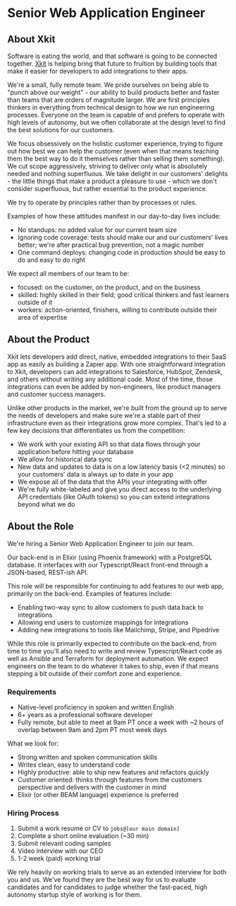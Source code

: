 # Senior Web Application Engineer

## About Xkit

Software is eating the world, and that software is going to be connected together. [Xkit](https://xkit.co) is helping bring that future to fruition by building tools that make it easier for developers to add integrations to their apps.

We're a small, fully remote team. We pride ourselves on being able to "punch above our weight" - our ability to build products better and faster than teams that are orders of magnitude larger. We are first principles thinkers in everything from technical design to how we run engineering processes. Everyone on the team is capable of and prefers to operate with high levels of autonomy, but we often collaborate at the design level to find the best solutions for our customers.

We focus obsessively on the holistic customer experience, trying to figure out how best we can help the customer (even when that means teaching them the best way to do it themselves rather than selling them something). We cut scope aggressively, striving to deliver only what is absolutely needed and nothing superfluous. We take delight in our customers' delights - the little things that make a product a pleasure to use - which we don't consider superfluous, but rather essential to the product experience.

We try to operate by principles rather than by processes or rules.

Examples of how these attitudes manifest in our day-to-day lives include:
- No standups: no added value for our current team size
- Ignoring code coverage: tests should make our and our customers' lives better; we're after practical bug prevention, not a magic number
- One command deploys: changing code in production should be easy to do and easy to do right

We expect all members of our team to be:
- focused: on the customer, on the product, and on the business
- skilled: highly skilled in their field; good critical thinkers and fast learners outside of it
- workers: action-oriented, finishers, willing to contribute outside their area of expertise

## About the Product

Xkit lets developers add direct, native, embedded integrations to their SaaS app as easily as building a Zapier app. With one straightforward integration to Xkit, developers can add integrations to Salesforce, HubSpot, Zendesk, and others without writing any additional code. Most of the time, those integrations can even be added by non-engineers, like product managers and customer success managers.

Unlike other products in the market, we're built from the ground up to serve the needs of developers and make sure we're a stable part of their infrastructure even as their integrations grow more complex. That's led to a few key decisions that differentiates us from the competition:
- We work with your existing API so that data flows through your application before hitting your database
- We allow for historical data sync
- New data and updates to data is on a low latency basis (<2 minutes) so your customers' data is always up to date in your app
- We expose all of the data that the APIs your integrating with offer
- We're fully white-labeled and give you direct access to the underlying API credentials (like OAuth tokens) so you can extend integrations beyond what we do

## About the Role

We're hiring a Senior Web Application Engineer to join our team.

Our back-end is in Elixir (using Phoenix framework) with a PostgreSQL database. It interfaces with our Typescript/React front-end through a JSON-based, REST-ish API.

This role will be responsible for continuing to add features to our web app, primarily on the back-end. Examples of features include:
- Enabling two-way sync to allow customers to push data back to integrations
- Allowing end users to customize mappings for integrations
- Adding new integrations to tools like Mailchimp, Stripe, and Pipedrive

While this role is primarily expected to contribute on the back-end, from time to time you'll also need to write and review Typescript/React code as well as Ansible and Terraform for deployment automation. We expect engineers on the team to do whatever it takes to ship, even if that means stepping a bit outside of their comfort zone and experience.

### Requirements

- Native-level proficiency in spoken and written English
- 6+ years as a professional software developer
- Fully remote, but able to meet at 9am PT once a week with \~2 hours of overlap between 9am and 2pm PT most week days

What we look for:
- Strong written and spoken communication skills
- Writes clean, easy to understand code
- Highly productive: able to ship new features and refactors quickly
- Customer oriented: thinks through features from the customers perspective and delivers with the customer in mind
- Elixir (or other BEAM language) experience is preferred


### Hiring Process

1. Submit a work resume or CV to `jobs@[our main domain]`
2. Complete a short online evaluation (~30 min)
3. Submit relevant coding samples
4. Video interview with our CEO
5. 1-2 week (paid) working trial

We rely heavily on working trials to serve as an extended interview for both you and us. We've found they are the best way for us to evaluate candidates and for candidates to judge whether the fast-paced, high autonomy startup style of working is for them.
